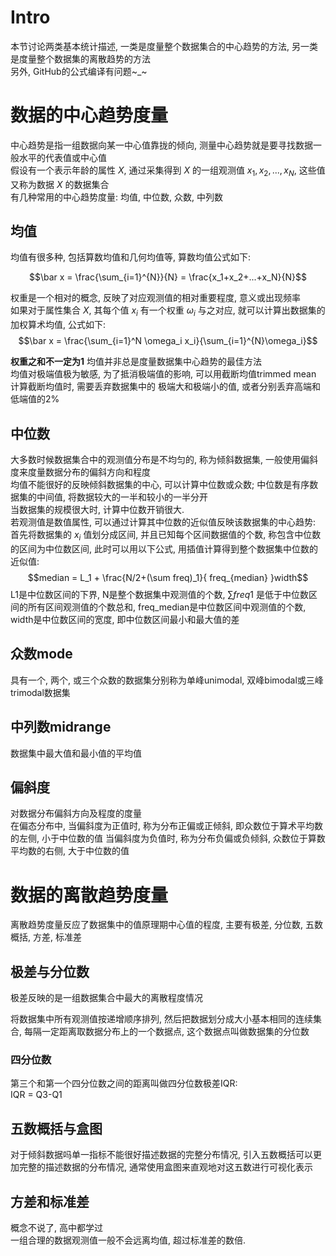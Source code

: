 # Intro
本节讨论两类基本统计描述, 一类是度量整个数据集合的中心趋势的方法, 另一类是度量整个数据集的离散趋势的方法  
另外, GitHub的公式编译有问题~_~

# 数据的中心趋势度量
中心趋势是指一组数据向某一中心值靠拢的倾向, 测量中心趋势就是要寻找数据一般水平的代表值或中心值  
假设有一个表示年龄的属性 $X$, 通过采集得到 $X$ 的一组观测值 $x_1, x_2, ..., x_N$, 这些值又称为数据 $X$ 的数据集合  
有几种常用的中心趋势度量: 均值, 中位数, 众数, 中列数

## 均值
均值有很多种, 包括算数均值和几何均值等, 算数均值公式如下:  

$$\bar x = \frac{\sum_{i=1}^{N}}{N} = \frac{x_1+x_2+...+x_N}{N}$$

权重是一个相对的概念, 反映了对应观测值的相对重要程度, 意义或出现频率  
如果对于属性集合 $X$, 其每个值 $x_i$ 有一个权重 $\omega_i$ 与之对应, 就可以计算出数据集的加权算术均值, 公式如下:  
$$\bar x = \frac{\sum_{i=1}^N \omega_i x_i}{\sum_{i=1}^{N}\omega_i}$$  

**权重之和不一定为1**
均值并非总是度量数据集中心趋势的最佳方法  
均值对极端值极为敏感, 为了抵消极端值的影响, 可以用截断均值trimmed mean  
计算截断均值时, 需要丢弃数据集中的 极端大和极端小的值, 或者分别丢弃高端和低端值的2%

## 中位数
大多数时候数据集合中的观测值分布是不均匀的, 称为倾斜数据集, 一般使用偏斜度来度量数据分布的偏斜方向和程度  
均值不能很好的反映倾斜数据集的中心, 可以计算中位数或众数; 中位数是有序数据集的中间值, 将数据较大的一半和较小的一半分开  
当数据集的规模很大时, 计算中位数开销很大.   
若观测值是数值属性, 可以通过计算其中位数的近似值反映该数据集的中心趋势:  
首先将数据集的 $x_i$ 值划分成区间, 并且已知每个区间数据值的个数, 称包含中位数的区间为中位数区间, 此时可以用以下公式, 用插值计算得到整个数据集中位数的近似值:  
$$median = L_1 + \frac{N/2+(\sum freq)_1}{ freq_{median} }width$$
L1是中位数区间的下界, N是整个数据集中观测值的个数, $\sum freq1$ 是低于中位数区间的所有区间观测值的个数总和, freq_median是中位数区间中观测值的个数, width是中位数区间的宽度, 即中位数区间最小和最大值的差  

## 众数mode
具有一个, 两个, 或三个众数的数据集分别称为单峰unimodal, 双峰bimodal或三峰trimodal数据集

## 中列数midrange
数据集中最大值和最小值的平均值

## 偏斜度
对数据分布偏斜方向及程度的度量  
在偏态分布中, 当偏斜度为正值时, 称为分布正偏或正倾斜, 即众数位于算术平均数的左侧, 小于中位数的值
当偏斜度为负值时, 称为分布负偏或负倾斜, 众数位于算数平均数的右侧, 大于中位数的值

# 数据的离散趋势度量
离散趋势度量反应了数据集中的值原理期中心值的程度, 主要有极差, 分位数, 五数概括, 方差, 标准差
## 极差与分位数
极差反映的是一组数据集合中最大的离散程度情况  

将数据集中所有观测值按递增顺序排列, 然后把数据划分成大小基本相同的连续集合, 每隔一定距离取数据分布上的一个数据点, 这个数据点叫做数据集的分位数
### 四分位数
第三个和第一个四分位数之间的距离叫做四分位数极差IQR:  
IQR = Q3-Q1

## 五数概括与盒图
对于倾斜数据吗单一指标不能很好描述数据的完整分布情况, 引入五数概括可以更加完整的描述数据的分布情况, 通常使用盒图来直观地对这五数进行可视化表示

## 方差和标准差
概念不说了, 高中都学过  
一组合理的数据观测值一般不会远离均值, 超过标准差的数倍.
